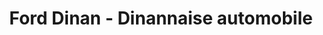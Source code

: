 ---
title: "Ford Dinan - Dinannaise automobile"
url: /dinan/ford-dinan-dinannaise-automobile/
shop: Autohaus
---